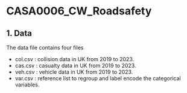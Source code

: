 # CASA0006_CW_Roadsafety
## 1. Data
The data file contains four files 
- col.csv : collision data in UK from 2019 to 2023.
- cas.csv : casualty data in UK from 2019 to 2023.
- veh.csv : vehicle data in UK from 2019 to 2023.
- var.csv : reference list to regroup and label encode the categorical variables.
